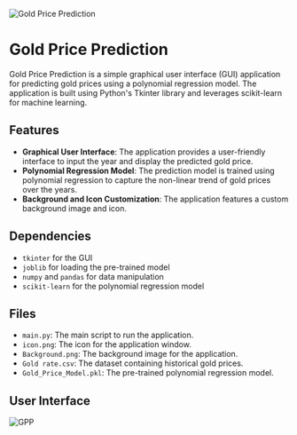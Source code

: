 
![Gold Price Prediction](https://github.com/C-Logesh-Perumal-29/Gold_Price_Prediction/assets/125385633/4d01a2ac-3c69-4116-a31e-a99f3391a6d0)

# Gold Price Prediction
Gold Price Prediction is a simple graphical user interface (GUI) application for predicting gold prices using a polynomial regression model. The application is built using Python's Tkinter library and leverages scikit-learn for machine learning.

## Features

- **Graphical User Interface**: The application provides a user-friendly interface to input the year and display the predicted gold price.
- **Polynomial Regression Model**: The prediction model is trained using polynomial regression to capture the non-linear trend of gold prices over the years.
- **Background and Icon Customization**: The application features a custom background image and icon.

## Dependencies

- `tkinter` for the GUI
- `joblib` for loading the pre-trained model
- `numpy` and `pandas` for data manipulation
- `scikit-learn` for the polynomial regression model

## Files

- `main.py`: The main script to run the application.
- `icon.png`: The icon for the application window.
- `Background.png`: The background image for the application.
- `Gold rate.csv`: The dataset containing historical gold prices.
- `Gold_Price_Model.pkl`: The pre-trained polynomial regression model.

## User Interface

![GPP](https://github.com/C-Logesh-Perumal-29/Gold_Price_Prediction/assets/125385633/d3049719-5cfc-4517-86ce-8edc760ff111)
